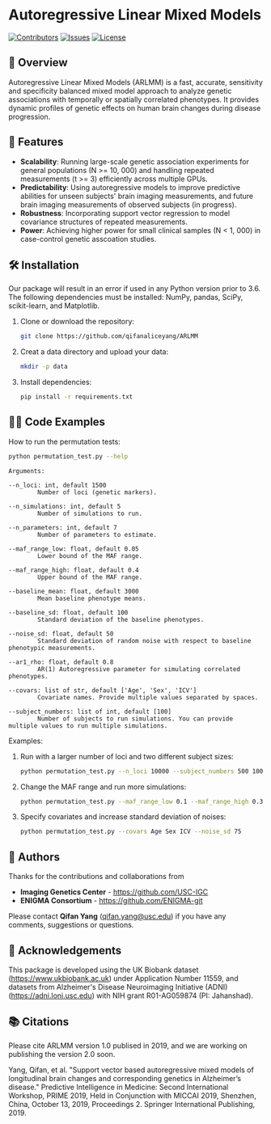 # Autoregressive Linear Mixed Models 
[![Contributors](https://img.shields.io/github/contributors/qifanaliceyang/ARLMM)](https://github.com/qifanaliceyang/ARLMM/graphs/contributors) 
[![Issues](https://img.shields.io/github/issues/qifanaliceyang/ARLMM)](https://github.com/qifanaliceyang/ARLMM/issues)
[![License](https://img.shields.io/badge/license-MIT-blue.svg)](LICENSE)  
## 🚀 Overview


Autoregressive Linear Mixed Models (ARLMM) is a fast, accurate, sensitivity and specificity balanced mixed model approach to analyze genetic associations with temporally or spatially correlated phenotypes. It provides dynamic profiles of genetic effects on human brain changes during disease progression. 


## 🎯 Features
- **Scalability**: Running large-scale genetic association experiments for general populations (N >= 10, 000) and handling repeated measurements (t >= 3) efficiently across multiple GPUs. 
- **Predictability**: Using autoregressive models to improve predictive abilities for unseen subjects' brain imaging measurements, and future brain imaging measurements of observed subjects (in progress).
- **Robustness**: Incorporating support vector regression to model covariance structures of repeated measurements.
- **Power**: Achieving higher power for small clinical samples (N < 1, 000) in case-control genetic asscoation studies. 

## 🛠️ Installation
Our package will result in an error if used in any Python version prior to 3.6. The following dependencies must be installed: NumPy, pandas, SciPy, scikit-learn, and Matplotlib.
1. Clone or download the repository:
   ```bash
   git clone https://github.com/qifanaliceyang/ARLMM
2. Creat a data directory and upload your data:
   ```bash
   mkdir -p data
3. Install dependencies:
   ```bash
   pip install -r requirements.txt

## 🧑‍💻 Code Examples
How to run the permutation tests:
   ```bash
   python permutation_test.py --help
   ```
```
Arguments:

--n_loci: int, default 1500
		Number of loci (genetic markers).
  
--n_simulations: int, default 5
		Number of simulations to run.
  
--n_parameters: int, default 7
		Number of parameters to estimate.
  
--maf_range_low: float, default 0.05
		Lower bound of the MAF range.
  
--maf_range_high: float, default 0.4
		Upper bound of the MAF range.
  
--baseline_mean: float, default 3000
		Mean baseline phenotype means.
  
--baseline_sd: float, default 100
		Standard deviation of the baseline phenotypes.
  
--noise_sd: float, default 50
		Standard deviation of random noise with respect to baseline phenotypic measurements.
  
--ar1_rho: float, default 0.8
		AR(1) Autoregressive parameter for simulating correlated phenotypes.
  
--covars: list of str, default ['Age', 'Sex', 'ICV']
		Covariate names. Provide multiple values separated by spaces.
  
--subject_numbers: list of int, default [100]
		Number of subjects to run simulations. You can provide multiple values to run multiple simulations.
```
Examples:
1. Run with a larger number of loci and two different subject sizes:
   ```bash
   python permutation_test.py --n_loci 10000 --subject_numbers 500 1000
2. Change the MAF range and run more simulations:
   ```bash
   python permutation_test.py --maf_range_low 0.1 --maf_range_high 0.35 --n_simulations 1000
3. Specify covariates and increase standard deviation of noises:
   ```bash
   python permutation_test.py --covars Age Sex ICV --noise_sd 75


## 👥 Authors
Thanks for the contributions and collaborations from 
- **Imaging Genetics Center** - https://github.com/USC-IGC
- **ENIGMA Consortium** - https://github.com/ENIGMA-git

Please contact **Qifan Yang** (qifan.yang@usc.edu) if you have any comments, suggestions or questions.

## 🌟 Acknowledgements
This package is developed using the UK Biobank dataset (https://www.ukbiobank.ac.uk) under Application Number 11559, and datasets from Alzheimer's Disease Neuroimaging Initiative (ADNI) (https://adni.loni.usc.edu) with NIH grant R01-AG059874 (PI: Jahanshad).

## 📚 Citations
Please cite ARLMM version 1.0 publised in 2019, and we are working on publishing the version 2.0 soon.


Yang, Qifan, et al. "Support vector based autoregressive mixed models of longitudinal brain changes and corresponding genetics in Alzheimer’s disease." Predictive Intelligence in Medicine: Second International Workshop, PRIME 2019, Held in Conjunction with MICCAI 2019, Shenzhen, China, October 13, 2019, Proceedings 2. Springer International Publishing, 2019.
